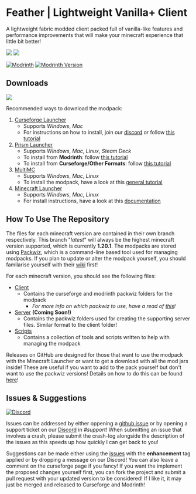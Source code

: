 # Feather | Lightweight Vanilla+ Client
A lightweight fabric modded client packed full of vanilla-like features and performance improvements that will make your minecraft experience that little bit better! 

[![](https://cf.way2muchnoise.eu/full_530772_downloads.svg)](https://www.curseforge.com/minecraft/modpacks/feather-client)
[![](https://cf.way2muchnoise.eu/versions/530772.svg)](https://www.curseforge.com/minecraft/modpacks/feather-client)

[![Modrinth](https://img.shields.io/modrinth/dt/BHSdOzJg?logo=modrinth&color=darkgreen&label=Modrinth%20Downloads&style=flat)](https://modrinth.com/modpack/feather)
[![Modrinth Version](https://img.shields.io/modrinth/v/BHSdOzJg?logo=modrinth&label=Latest%20Version&color=darkgreen)](https://modrinth.com/modpack/feather/versions)

## Downloads
[![](https://cf.way2muchnoise.eu/title/530772.svg)](https://www.curseforge.com/minecraft/modpacks/feather-client/files)

Recommended ways to download the modpack:
1) [Curseforge Launcher](https://www.curseforge.com/download/app)
    - Supports *Windows*, *Mac*
    - For instructions on how to install, join our [discord](https://discord.gg/493bcRvQSA) or follow [this tutorial](https://support.curseforge.com/en/support/solutions/articles/9000196984-installing-modpacks)
2) [Prism Launcher](https://prismlauncher.org/)
    - Supports *Windows*, *Mac*, *Linux*, *Steam Deck*
    - To install from **Modrinth**: follow [this tutorial](https://docs.modrinth.com/docs/modpacks/playing_modpacks/#multimc-and-prism-launcher)
    - To install from **Curseforge/Other Formats**: follow [this tutorial](https://prismlauncher.org/wiki/getting-started/download-modpacks/)
3) [MultiMC](https://multimc.org/)
    - Supports *Windows*, *Mac*, *Linux*
    - To install the modpack, have a look at this [general tutorial](https://apexminecrafthosting.com/how-to-play-mods-with-multi-mc/)
4) [Minecraft Launcher](https://www.minecraft.net/en-us/download)
    - Supports *Windows*, *Mac*, *Linux*
    - For install instructions, have a look at this [documentation](https://github.com/SamLolo/Feather/tree/latest/USING-GITHUB-RELEASES.md)

## How To Use The Repository
The files for each minecraft version are contained in their own branch respectively. This branch "*latest*" will always be the highest minecraft version supported, which is currently **1.20.1**. The modpacks are stored using [Packwiz](https://github.com/packwiz/packwiz), which is a command-line based tool used for managing modpacks. If you plan to update or alter the modpack yourself, you should familarise yourself with their [wiki](https://packwiz.infra.link/tutorials/creating/getting-started/) first!

For each minecraft version, you should see the following files:
- [Client](Client/)
  - Contains the curseforge and modrinth packwiz folders for the modpack
    - *For more info on which packwiz to use, have a read of [this](Client/README.md)!*
- [Server](Server/) **(Coming Soon!)**
  - Contains the packwiz folders used for creating the supporting server files. Similar format to the client folder!
- [Scripts](Scripts/)
  - Contains a collection of tools and scripts written to help with managing the modpack

Releases on GitHub are designed for those that want to use the modpack with the Minecraft Launcher or want to get a download with all the mod jars inside! These are useful if you want to add to the pack yourself but don't want to use the packwiz versions! Details on how to do this can be found [here](https://github.com/SamLolo/Feather/tree/latest/USING-GITHUB-RELEASES.md)!

## Issues & Suggestions
[![Discord](https://img.shields.io/discord/991287498661707846?style=for-the-badge&logo=discord&logoColor=%235865F2&label=Join%20the%20discord!&labelColor=%23696969&color=%235865F2)](https://discord.gg/McB4eXxkqB)

Issues can be addressed by either oppening a [github issue](https://github.com/SamLolo/Feather/issues/new/choose) or by opening a support ticket on our [Discord](https://discord.gg/McB4eXxkqB) in *#support*! When submitting an issue that involves a crash, please submit the crash-log alongside the description of the issues as this speeds up how quickly I can get back to you!

Suggestions can be made either using the [issues](https://github.com/SamLolo/Feather/issues) with the **enhancement** tag applied or by dropping a message on our Discord! You can also leave a comment on the curseforge page if you fancy! If you want the implement the proposed changes yourself first, you can fork the project and submit a pull request with your updated version to be considered! If I like it, it may just be merged and released to Curseforge and Modrinth!
